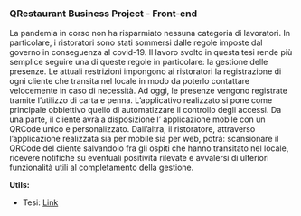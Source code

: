 ### QRestaurant Business Project - Front-end

La pandemia in corso non ha risparmiato nessuna categoria di lavoratori. In particolare, i ristoratori sono stati sommersi dalle regole imposte dal governo in conseguenza al covid-19. Il lavoro svolto in questa tesi rende più semplice seguire una di queste regole in particolare: la gestione delle presenze. Le attuali restrizioni impongono ai ristoratori la registrazione di ogni cliente che transita nel locale in modo da poterlo contattare velocemente in caso di necessità. Ad oggi, le presenze vengono registrate tramite l’utilizzo di carta e penna. L’applicativo realizzato si pone come principale obbiettivo quello di automatizzare il controllo degli accessi. Da una parte, il cliente avrà a disposizione l’ applicazione mobile con un QRCode unico e personalizzato. Dall’altra, il ristoratore, attraverso l’applicazione realizzata sia per mobile sia per web, potrà: scansionare il QRCode del cliente salvandolo fra gli ospiti che hanno transitato nel locale, ricevere notifiche su eventuali positività rilevate e avvalersi di ulteriori funzionalità utili al completamento della gestione.

**Utils:**
- Tesi: [Link](Tesi.pdf)
